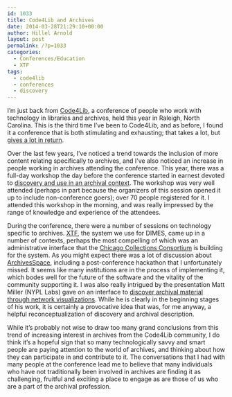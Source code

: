 ```yaml
---
id: 1033
title: Code4Lib and Archives
date: 2014-03-28T21:29:10+00:00
author: Hillel Arnold
layout: post
permalink: /?p=1033
categories:
  - Conferences/Education
  - XTF
tags:
  - code4lib
  - conferences
  - discovery
---
```

I’m just back from [Code4Lib](http://code4lib.org/conference/2014/), a conference of people who work with technology in libraries and archives, held this year in Raleigh, North Carolina. This is the third time I’ve been to Code4Lib, and as before, I found it a conference that is both stimulating and exhausting; that takes a lot, but [gives a lot in return](https://twitter.com/helrond/status/449293571309715456).<!--more-->

Over the last few years, I’ve noticed a trend towards the inclusion of more content relating specifically to archives, and I’ve also noticed an increase in people working in archives attending the conference. This year, there was a full-day workshop the day before the conference started in earnest devoted to [discovery and use in an archival context](http://wiki.code4lib.org/index.php/2014_preconference_proposals#Archival_discovery_and_use). The workshop was very well attended (perhaps in part because the organizers of this session opened it up to include non-conference goers); over 70 people registered for it. I attended this workshop in the morning, and was really impressed by the range of knowledge and experience of the attendees.

During the conference, there were a number of sessions on technology specific to archives. [XTF](http://xtf.cdlib.org/), the system we use for DIMES, came up in a number of contexts, perhaps the most compelling of which was an administrative interface that the [Chicago Collections Consortium](http://chicagocollectionsconsortium.org/) is building for the system. As you might expect there was a lot of discussion about [ArchivesSpace](http://archivesspace.org/), including a post-conference hackathon that I unfortunately missed. It seems like many institutions are in the process of implementing it, which bodes well for the future of the software and the vitality of the community supporting it. I was also really intrigued by the presentation Matt Miller (NYPL Labs) gave on an interface to [discover archival material through network visualizations](http://code4lib.org/conference/2014/miller). While he is clearly in the beginning stages of his work, it is certainly a provocative idea that was, for me anyway, a helpful reconceptualization of discovery and archival description.

While it’s probably not wise to draw too many grand conclusions from this trend of increasing interest in archives from the Code4Lib community, I do think it’s a hopeful sign that so many technologically savvy and smart people are paying attention to the world of archives, and thinking about how they can participate in and contribute to it. The conversations that I had with many people at the conference lead me to believe that many individuals who have not traditionally been involved in archives are finding it as challenging, fruitful and exciting a place to engage as are those of us who are a part of the archival profession.
